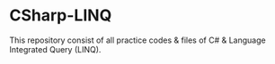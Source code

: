 # CSharp-LINQ
This repository consist of all practice codes &amp; files of C# &amp; Language Integrated Query (LINQ).
